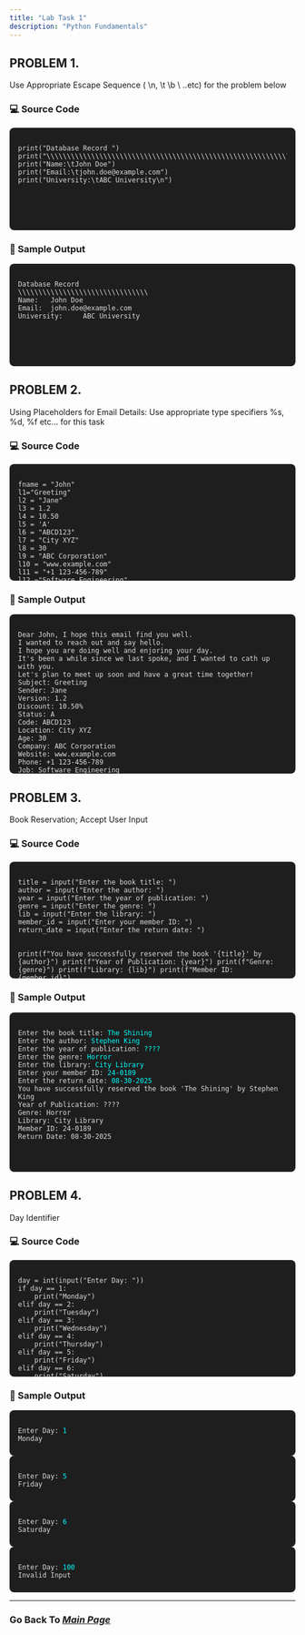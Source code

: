 ```yaml
---
title: "Lab Task 1"
description: "Python Fundamentals"
---
```

  
## PROBLEM 1.
Use Appropriate Escape Sequence ( \n, \t \b \ ..etc) for the problem below  
  
### 💻 Source Code
<div style="background-color:#1e1e1e; color:#dcdcdc; padding:15px; border-radius:8px; height:150px; overflow-y:auto;">
<pre><code>print("Database Record ") 
print("\\\\\\\\\\\\\\\\\\\\\\\\\\\\\\\\\\\\\\\\\\\\\\\\\\\\\\\\\\\\\\\\")
print("Name:\tJohn Doe")
print("Email:\tjohn.doe@example.com")
print("University:\tABC University\n")
</code></pre>
  </div>  
  
### 🧾 Sample Output
<div style="background-color:#1e1e1e; color:#dcdcdc; padding:15px; border-radius:8px; height:150px; overflow-y:auto;">
<pre><code>Database Record 
\\\\\\\\\\\\\\\\\\\\\\\\\\\\\\\\
Name:   John Doe
Email:  john.doe@example.com
University:     ABC University
</code></pre>
  </div>  


      
## PROBLEM 2.
Using Placeholders for Email Details: Use appropriate type specifiers %s, %d, %f etc... for this task  
  
### 💻 Source Code
<div style="background-color:#1e1e1e; color:#dcdcdc; padding:15px; border-radius:8px; height:175px; overflow-y:auto;">
<pre><code>fname = "John" 
l1="Greeting"
l2 = "Jane"
l3 = 1.2
l4 = 10.50
l5 = 'A'
l6 = "ABCD123"
l7 = "City XYZ" 
l8 = 30
l9 = "ABC Corporation"
l10 = "www.example.com" 
l11 = "+1 123-456-789"
l12 ="Software Engineering"
l13 = "Engineering"

print(f"Dear %s, I hope this email find you well." %fname)
print("I wanted to reach out and say hello.")
print("I hope you are doing well and enjoring your day.")
print("It\'s been a while since we last spoke, and I wanted to cath up with you.")
print("Let\'s plan to meet up soon and have a great time together!")
print("Subject: %s" %l1)
print("Sender: %s" %l2)
print("Version: %.1f" %l3)
print("Discount: %.2f" %l4, end="%\n") #percentage
print("Status: %c" %l5)
print("Code: %s" %l6)
print("Location: %s" %l7) 
print("Age: %d" %l8)
print("Company: %s" %l9) 
print("Website: %s" %l10) 
print("Phone: %s" %l11)
print("Job: %s" %l12)
print("Department: %s" %l13)
</code></pre>
  </div>  
  
### 🧾 Sample Output
<div style="background-color:#1e1e1e; color:#dcdcdc; padding:15px; border-radius:8px; height:250px; overflow-y:auto;">
<pre><code>Dear John, I hope this email find you well.
I wanted to reach out and say hello.
I hope you are doing well and enjoring your day.
It's been a while since we last spoke, and I wanted to cath up with you.
Let's plan to meet up soon and have a great time together!
Subject: Greeting
Sender: Jane
Version: 1.2
Discount: 10.50%
Status: A
Code: ABCD123
Location: City XYZ
Age: 30
Company: ABC Corporation
Website: www.example.com
Phone: +1 123-456-789
Job: Software Engineering
Department: Engineering
</code></pre>
  </div>  
  

    
## PROBLEM 3.
Book Reservation; Accept User Input  
  
### 💻 Source Code
<div style="background-color:#1e1e1e; color:#dcdcdc; padding:15px; border-radius:8px; height:175px; overflow-y:auto;">
<pre><code>title = input("Enter the book title: ")
author = input("Enter the author: ")
year = input("Enter the year of publication: ")
genre = input("Enter the genre: ")
lib = input("Enter the library: ")
member_id = input("Enter your member ID: ")
return_date = input("Enter the return date: ")

print(f"You have successfully reserved the book \'{title}\' by {author}")
print(f"Year of Publication: {year}")
print(f"Genre: {genre}")
print(f"Library: {lib}")
print(f"Member ID: {member_id}")
print(f"Return Date: {return_date}")
</code></pre>
  </div>  
  
### 🧾 Sample Output
<div style="background-color:#1e1e1e; color:#dcdcdc; padding:15px; border-radius:8px; height:250px; overflow-y:auto;">
<pre><code>Enter the book title: <span style="color:#00ffff;">The Shining</span>
Enter the author: <span style="color:#00ffff;">Stephen King</span>
Enter the year of publication: <span style="color:#00ffff;">????</span>
Enter the genre: <span style="color:#00ffff;">Horror</span>
Enter the library: <span style="color:#00ffff;">City Library</span>
Enter your member ID: <span style="color:#00ffff;">24-0189</span>
Enter the return date: <span style="color:#00ffff;">08-30-2025</span>
You have successfully reserved the book 'The Shining' by Stephen King
Year of Publication: ????
Genre: Horror
Library: City Library
Member ID: 24-0189
Return Date: 08-30-2025
</code></pre>
  </div>  


      
## PROBLEM 4.
Day Identifier  
  
### 💻 Source Code
<div style="background-color:#1e1e1e; color:#dcdcdc; padding:15px; border-radius:8px; height:175px; overflow-y:auto;">
<pre><code>day = int(input("Enter Day: "))
if day == 1:
    print("Monday")
elif day == 2:
    print("Tuesday")
elif day == 3:
    print("Wednesday")
elif day == 4:
    print("Thursday")
elif day == 5:
    print("Friday")
elif day == 6:
    print("Saturday")
elif day == 7:
    print("Sunday")
else:
    print("Invalid Input")
</code></pre>
  </div>  
  
### 🧾 Sample Output
<div style="background-color:#1e1e1e; color:#dcdcdc; padding:15px; border-radius:8px; height:50px; overflow-y:auto;">
<pre><code>Enter Day: <span style="color:#00ffff;">1</span>
Monday
</code></pre>
  </div>  
<div style="background-color:#1e1e1e; color:#dcdcdc; padding:15px; border-radius:8px; height:50px; overflow-y:auto;">
<pre><code>Enter Day: <span style="color:#00ffff;">5</span>
Friday
</code></pre>
  </div>  
<div style="background-color:#1e1e1e; color:#dcdcdc; padding:15px; border-radius:8px; height:50px; overflow-y:auto;">
<pre><code>Enter Day: <span style="color:#00ffff;">6</span>
Saturday
</code></pre>
  </div>  
<div style="background-color:#1e1e1e; color:#dcdcdc; padding:15px; border-radius:8px; height:50px; overflow-y:auto;">
<pre><code>Enter Day: <span style="color:#00ffff;">100</span>
Invalid Input
</code></pre>
  </div>  
  
---  

### Go Back To [*Main Page*](https://noeljustine.github.io/7OOP-PORTFOLIO/)

 
  
  



